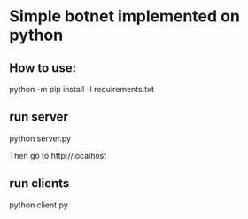 # Simple botnet implemented on python

## How to use:

  python -m pip install -l requirements.txt

## run server

  python server.py

Then go to http://localhost

## run clients

  python client.py
